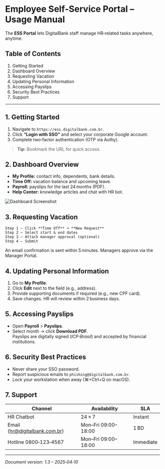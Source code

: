 # Employee Self‑Service Portal – Usage Manual

The **ESS Portal** lets DigitalBank staff manage HR‑related tasks anywhere, anytime.

## Table of Contents
1. Getting Started  
2. Dashboard Overview  
3. Requesting Vacation  
4. Updating Personal Information  
5. Accessing Payslips  
6. Security Best Practices  
7. Support

---

## 1. Getting Started
1. Navigate to `https://ess.digitalbank.com.br`.  
2. Click **“Login with SSO”** and select your corporate Google account.  
3. Complete two‑factor authentication (OTP via Authy).

> **Tip:** Bookmark the URL for quick access.

## 2. Dashboard Overview
- **My Profile:** contact info, dependents, bank details.  
- **Time Off:** vacation balance and upcoming leave.  
- **Payroll:** payslips for the last 24 months (PDF).  
- **Help Center:** knowledge articles and chat with HR bot.

![Dashboard Screenshot](images/ess_dashboard.png)

## 3. Requesting Vacation
```text
Step 1 – Click **Time Off** ➜ **New Request**  
Step 2 – Select start & end dates  
Step 3 – Attach manager approval (optional)  
Step 4 – Submit
```
An email confirmation is sent within 5 minutes. Managers approve via the Manager Portal.

## 4. Updating Personal Information
1. Go to **My Profile**.  
2. Click **Edit** next to the field (e.g., address).  
3. Provide supporting documents if required (e.g., new CPF card).  
4. Save changes. HR will review within 2 business days.

## 5. Accessing Payslips
- Open **Payroll** > **Payslips**.  
- Select month → click **Download PDF**.  
Payslips are digitally signed (*ICP‑Brasil*) and accepted by financial institutions.

## 6. Security Best Practices
- Never share your SSO password.  
- Report suspicious emails to `phishing@digitalbank.com.br`.  
- Lock your workstation when away (⌘+Ctrl+Q on macOS).

## 7. Support
| Channel          | Availability  | SLA           |
|------------------|---------------|---------------|
| HR Chatbot       | 24 × 7        | Instant       |
| Email (hr@digitalbank.com.br) | Mon–Fri 09:00–18:00 | 1 BD |
| Hotline 0800‑123‑4567 | Mon–Fri 09:00–18:00 | Immediate |

---

_Document version: 1.3 – 2025‑04‑10_
